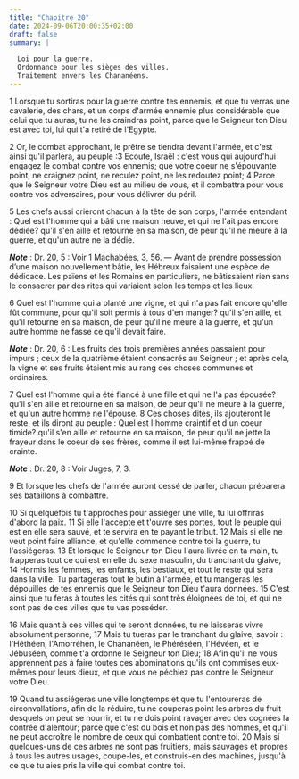 ```yaml
---
title: "Chapitre 20"
date: 2024-09-06T20:00:35+02:00
draft: false
summary: |
  
  Loi pour la guerre.
  Ordonnance pour les sièges des villes.
  Traitement envers les Chananéens.
---
```



1 Lorsque tu sortiras pour la guerre contre tes ennemis, et que tu verras une cavalerie, des chars, et un corps d'armée ennemie plus considérable que celui que tu auras, tu ne les craindras point, parce que le Seigneur ton Dieu est avec toi, lui qui t'a retiré de l'Egypte.


2 Or, le combat approchant, le prêtre se tiendra devant l'armée, et c'est ainsi qu'il parlera, au peuple :3 Ecoute, Israël : c'est vous qui aujourd'hui engagez le combat contre vos ennemis; que votre coeur ne s'épouvante point, ne craignez point, ne reculez point, ne les redoutez point; 4 Parce que le Seigneur votre Dieu est au milieu de vous, et il combattra pour vous contre vos adversaires, pour vous délivrer du péril.


5 Les chefs aussi crieront chacun à la tête de son corps, l'armée entendant : Quel est l'homme qui a bâti une maison neuve, et qui ne l'ait pas encore dédiée? qu'il s'en aille et retourne en sa maison, de peur qu'il ne meure à la guerre, et qu'un autre ne la dédie.

***Note*** :  Dr. 20, 5 : Voir 1 Machabées, 3, 56. ― Avant de prendre possession d’une maison nouvellement bâtie, les Hébreux faisaient une espèce de dédicace. Les païens et les Romains en particuliers, ne bâtissaient rien sans le consacrer par des rites qui variaient selon les temps et les lieux.

6 Quel est l'homme qui a planté une vigne, et qui n'a pas fait encore qu'elle fût commune, pour qu'il soit permis à tous d'en manger? qu'il s'en aille, et qu'il retourne en sa maison, de peur qu'il ne meure à la guerre, et qu'un autre homme ne fasse ce qu'il devait faire.

***Note*** :  Dr. 20, 6 : Les fruits des trois premières années passaient pour impurs ; ceux de la quatrième étaient consacrés au Seigneur ; et après cela, la vigne et ses fruits étaient mis au rang des choses communes et ordinaires.

7 Quel est l'homme qui a été fiancé à une fille et qui ne l'a pas épousée? qu'il s'en aille et retourne en sa maison, de peur qu'il ne meure à la guerre, et qu'un autre homme ne l'épouse. 8 Ces choses dites, ils ajouteront le reste, et ils diront au peuple : Quel est l'homme craintif et d'un coeur timide? qu'il s'en aille et retourne en sa maison, de peur qu'il ne jette la frayeur dans le coeur de ses frères, comme il est lui-même frappé de crainte.

***Note*** :  Dr. 20, 8 : Voir Juges, 7, 3.

9 Et lorsque les chefs de l'armée auront cessé de parler, chacun préparera ses bataillons à combattre.


10 Si quelquefois tu t'approches pour assiéger une ville, tu lui offriras d'abord la paix. 11 Si elle l'accepte et t'ouvre ses portes, tout le peuple qui est en elle sera sauvé, et te servira en te payant le tribut. 12 Mais si elle ne veut point faire alliance, et qu'elle commence contre toi la guerre, tu l'assiégeras. 13 Et lorsque le Seigneur ton Dieu l'aura livrée en ta main, tu frapperas tout ce qui est en elle du sexe masculin, du tranchant du glaive, 14 Hormis les femmes, les enfants, les bestiaux, et tout le reste qui sera dans la ville. Tu partageras tout le butin à l'armée, et tu mangeras les dépouilles de tes ennemis que le Seigneur ton Dieu t'aura données. 15 C'est ainsi que tu feras à toutes les cités qui sont très éloignées de toi, et qui ne sont pas de ces villes que tu vas posséder.


16 Mais quant à ces villes qui te seront données, tu ne laisseras vivre absolument personne, 17 Mais tu tueras par le tranchant du glaive, savoir : l'Héthéen, l'Amorréhen, le Chananéen, le Phéréséen, l'Hévéen, et le Jébuséen, comme t'a ordonné le Seigneur ton Dieu; 18 Afin qu'il ne vous apprennent pas à faire toutes ces abominations qu'ils ont commises eux-mêmes pour leurs dieux, et que vous ne péchiez pas contre le Seigneur votre Dieu.


19 Quand tu assiégeras une ville longtemps et que tu l'entoureras de circonvallations, afin de la réduire, tu ne couperas point les arbres du fruit desquels on peut se nourrir, et tu ne dois point ravager avec des cognées la contrée d'alentour; parce que c'est du bois et non pas des hommes, et qu'il ne peut accroître le nombre de ceux qui combattent contre toi. 20 Mais si quelques-uns de ces arbres ne sont pas fruitiers, mais sauvages et propres à tous les autres usages, coupe-les, et construis-en des machines, jusqu'à ce que tu aies pris la ville qui combat contre toi.

